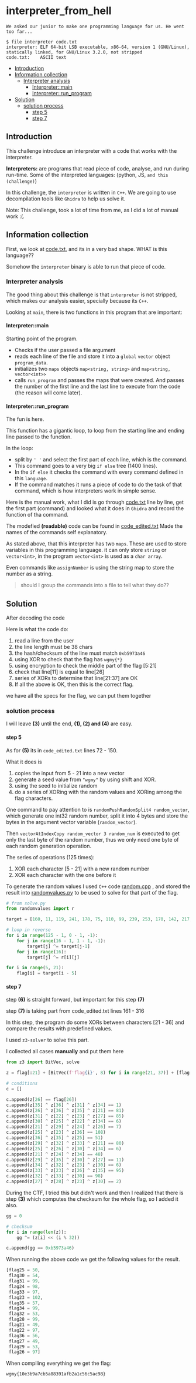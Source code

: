 # interpreter_from_hell <!-- omit in toc -->

```
We asked our junior to make one programming language for us. He went too far...
```

```
$ file interpreter code.txt 
interpreter: ELF 64-bit LSB executable, x86-64, version 1 (GNU/Linux), statically linked, for GNU/Linux 3.2.0, not stripped
code.txt:    ASCII text
```

- [Introduction](#introduction)
- [Information collection](#information-collection)
  - [Interpreter analysis](#interpreter-analysis)
    - [Interpreter::main](#interpretermain)
    - [Interpreter::run_program](#interpreterrunprogram)
- [Solution](#solution)
  - [solution process](#solution-process)
    - [step 5](#step-5)
    - [step 7](#step-7)


## Introduction
This challenge introduce an interpreter with a code that works with the interpreter.

**Interpreters:** are programs that read piece of code, analyse, and run during run-time. Some of the interpreted languages: (python, JS, `and this (challenge)`)

In this challenge, the `interpreter` is written in `C++`. We are going to use decompilation tools like `Ghidra` to help us solve it.

Note: This challenge, took a lot of time from me, as I did a lot of manual work :(.

## Information collection
First, we look at [code.txt], and its in a very bad shape. WHAT is this language??

Somehow the `interpreter` binary is able to run that piece of code.

### Interpreter analysis
The good thing about this challenge is that `interpreter` is not stripped, which
makes our analysis easier, specially because its `C++`.

Looking at `main`, there is two functions in this program that are important:

#### Interpreter::main
Starting point of the program.

- Checks if the user passed a file argument
- reads each line of the file and store it into a `global` `vector` object `program_data`.
- initializes two `maps` objects `map<string, string>` and `map<string, vector<int>>`
- calls `run_program` and passes the maps that were created. And passes the number of the first line and the last line to execute from the code (the reason will come later).

#### Interpreter::run_program
The fun is here.

This function has a gigantic loop, to loop from the starting line and ending line passed to the function.

In the loop:
- split by `' '` and select the first part of each line, which is the command.
- This command goes to a very big `if else` tree (1400 lines).
- In the `if else` it checks the command with every command defined in this
`language`. 
- If the command matches it runs a piece of code to do the task of that command, 
which is how interpreters work in simple sense.

Here is the manual work, what I did is go through [code.txt] line by line, get the
first part (command) and looked what it does in `Ghidra` and record the function of
tha command.

The modefied **(readable)** code can be found in [code_edited.txt]
Made the names of the commands self explanatory.

As stated above, that this interpreter has two `maps`. These are used to store
variables in this programming language. it can only store `string` or
`vector<int>`, in the program `vector<int>` is used as a `char array`.

Even commands like `assignNumber` is using the string map to store the number
as a string.

> should I group the commands into a file to tell what they do??

## Solution
After decoding the code

Here is what the code do:
1) read a line from the user
2) the line length must be 38 chars
3) the hash/checksum of the line must match `0xb5973a46`
4) using XOR to check that the flag has `wgmy{*}`
5) using encryption to check the middle part of the flag [5:21]
6) check that line[11] is equal to line[26]
7) series of XORs to determine that line[21:37] are OK
8) If all the above is OK, then this is the correct flag.

we have all the specs for the flag, we can put them together

### solution process
I will leave **(3)** until the end, **(1), (2) and (4)** are easy.

#### step 5
As for **(5)** its in `code_edited.txt` lines 72 - 150.

What it does is
1) copies the input from 5 - 21 into a new vector
2) generate a seed value from `"wgmy"` by using shift and XOR.
3) using the seed to initialize random
4) do a series of XORing with the random values and XORing among the flag
characters.

One command to pay attention to is `randomPushRandomSplit4 random_vector`,
which generate one int32 random number, split it into 4 bytes and store the
bytes in the argument vector variable (`random_vector`).

Then `vectorAtIndexCopy random_vector 3 random_num` is executed to get only
the last byte of the random number, thus we only need one byte of each random
generation operation.

The series of operations (125 times):
1) XOR each character [5 - 21] with a new random number
2) XOR each character with the one before it

To generate the random values I used `C++` code [random.cpp](random.cpp)
, and stored the result into [randomvalues.py](randomvalues.py) to be
used to solve for that part of the flag.

```python
# from solve.py
from randomvalues import r

target = [160, 11, 119, 241, 178, 75, 110, 99, 239, 253, 170, 142, 217, 206, 80, 156]

# loop in reverse
for i in range(125 - 1, 0 - 1, -1):
    for j in range(16 - 1, 1 - 1, -1):
        target[j] ^= target[j-1]
    for j in range(16):
        target[j] ^= r[i][j]

for i in range(5, 21):
    flag[i] = target[i - 5]
```

#### step 7
step **(6)** is straight forward, but important for this step **(7)**

step **(7)** is taking part from code_edited.txt lines 161 - 316

In this step, the program do some XORs between characters [21 - 36] and
compare the results with predefined values.

I used `z3-solver` to solve this part.

I collected all cases **manually** and put them here

```python
from z3 import BitVec, solve

z = flag[:21] + [BitVec(f'flag{i}', 8) for i in range(21, 37)] + [flag[37]]

# conditions
c = []

c.append(z[26] == flag[26])
c.append(z[35] ^ z[36] ^ z[31] ^ z[34] == 1)
c.append(z[26] ^ z[36] ^ z[35] ^ z[21] == 81)
c.append(z[31] ^ z[22] ^ z[23] ^ z[27] == 85)
c.append(z[30] ^ z[25] ^ z[22] ^ z[34] == 6)
c.append(z[21] ^ z[29] ^ z[24] ^ z[26] == 7)
c.append(z[25] ^ z[23] ^ z[36] == 108)
c.append(z[36] ^ z[35] ^ z[25] == 51)
c.append(z[29] ^ z[32] ^ z[33] ^ z[21] == 80)
c.append(z[25] ^ z[26] ^ z[30] ^ z[34] == 6)
c.append(z[21] ^ z[24] ^ z[34] == 48)
c.append(z[29] ^ z[35] ^ z[30] ^ z[27] == 11)
c.append(z[34] ^ z[32] ^ z[23] ^ z[30] == 6)
c.append(z[33] ^ z[23] ^ z[26] ^ z[35] == 95)
c.append(z[32] ^ z[33] ^ z[30] == 98)
c.append(z[27] ^ z[28] ^ z[23] ^ z[30] == 2)
```

During the CTF, I tried this but didn't work and then I realized that there is
step **(3)** which computes the checksum for the whole flag, so I added it
also.

```python
gg = 0

# checksum
for i in range(len(z)):
    gg ^= (z[i] << (i % 32))

c.append(gg == 0xb5973a46)
```

When running the above code we get the following values for the result. 

```python
[flag25 = 50,
 flag30 = 54,
 flag31 = 99,
 flag24 = 98,
 flag33 = 97,
 flag23 = 102,
 flag35 = 57,
 flag34 = 99,
 flag32 = 53,
 flag28 = 99,
 flag21 = 49,
 flag22 = 97,
 flag36 = 56,
 flag27 = 49,
 flag29 = 53,
 flag26 = 97]
```

When compiling everything we get the flag:
```
wgmy{10e3b9a7cb5a88391afb2a1c56c5ac98}
```


[code.txt]: challenge&#32;files/code.txt
[code_edited.txt]: code_edited.txt